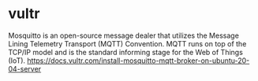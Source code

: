 # vultr
Mosquitto is an open-source message dealer that utilizes the Message Lining Telemetry Transport (MQTT) Convention. MQTT runs on top of the TCP/IP model and is the standard informing stage for the Web of Things (IoT).
https://docs.vultr.com/install-mosquitto-mqtt-broker-on-ubuntu-20-04-server
